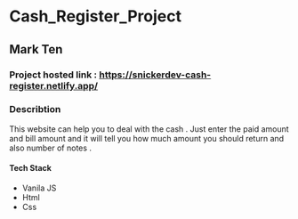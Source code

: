 # Cash_Register_Project

## Mark Ten 
### Project hosted link : https://snickerdev-cash-register.netlify.app/

### Describtion
This website can help you to deal with the cash . Just enter the paid amount and bill amount and it will tell you how much amount you should return and also number of notes .

#### Tech Stack 
* Vanila JS 
* Html
* Css
